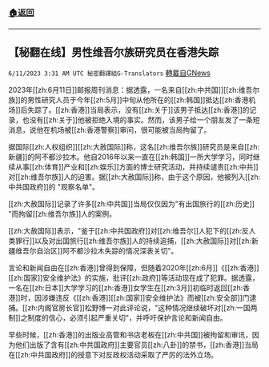 ###  [:house:返回](README.md)
---


## 【秘翻在线】男性维吾尔族研究员在香港失踪
`6/11/2023 3:31 AM UTC 秘密翻譯組G-Translators` [轉載自GNews](https://gnews.org/articles/1375085)

         

2023年[[zh:6月11日]]邮报周刊消息：据透露，一名来自[[zh:中共国]][[zh:维吾尔族]]的男性研究人员于今年[[zh:5月]]中旬从他所在的[[zh:韩国]]抵达[[zh:香港机场]]后失踪了。[[zh:香港]]当局表示，没有[[zh:关于]]该男子抵达[[zh:香港]]的记录，也没有[[zh:关于]]他被拒绝入境的事实。然而，该男子给一个朋友发了一条短消息，说他在机场被[[zh:香港警察]]审问，很可能被当局拘留了。

据国际[[zh:人权组织]][[zh:大赦国际]]称，这名[[zh:维吾尔族]]研究员是来自[[zh:新疆]]的阿不都沙拉木。他自2016年以来一直在[[zh:韩国]]一所大学学习，同时继续从事[[zh:体育]]产业和[[zh:娱乐]]方面的博士研究活动，并持续谴责[[zh:中共]]对[[zh:维吾尔族]]人的迫害。据[[zh:大赦国际]]称，由于这个原因，他被列入[[zh:中共国政府]]的 "观察名单"。

[[zh:大赦国际]]记录了许多[[zh:中共国]]当局仅仅因为"有出国旅行的[[zh:历史]] "而拘留[[zh:维吾尔族]]人的案例。

[[zh:大赦国际]]表示，"鉴于[[zh:中共国政府]]对[[zh:维吾尔]]人犯下的[[zh:反人类罪行]]以及对出国旅行[[zh:维吾尔族]]人的持续追捕，[[zh:大赦国际]]对[[zh:新疆维吾尔自治区]]阿不都沙拉木失踪的情况深表关切"。

言论和新闻自由在[[zh:香港]]曾得到保障，但随着2020年[[zh:6月]]《[[zh:香港]][[zh:国家]]安全维护法》的实施，批评[[zh:政府]]等活动现在成了犯罪。据透露，一名在[[zh:日本]]大学学习的[[zh:香港]]女学生在[[zh:3月]]初临时返回[[zh:香港]]时，因涉嫌违反《[[zh:香港]][[zh:国家]]安全维护法》而被[[zh:安全部]]门逮捕。[[zh:内阁官房长官]]松野博一对此评论说，"这种情况继续破坏对[[zh:一国两制]]之制度的信心，必须引起严重关切"，并呼吁保护言论和新闻自由。

早些时候，[[zh:香港]]的出版业高管和书店老板在[[zh:中共国]]被拘留和审讯，因为他们出版了含有[[zh:中共国政府]]主要官员[[zh:八卦]]的禁书，[[zh:香港]]当局在[[zh:中共国政府]]的授意下对反政权活动采取了严厉的法外立场。
